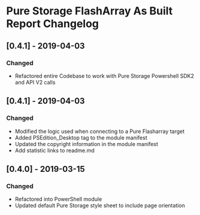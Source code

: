 # Pure Storage FlashArray As Built Report Changelog

## [0.4.1] - 2019-04-03
### Changed
- Refactored entire Codebase to work with Pure Storage Powershell SDK2 and API V2 calls 

## [0.4.1] - 2019-04-03
### Changed
- Modified the logic used when connecting to a Pure Flasharray target
- Added PSEdition_Desktop tag to the module manifest
- Updated the copyright information in the module manifest
- Add statistic links to readme.md

## [0.4.0] - 2019-03-15
### Changed
- Refactored into PowerShell module
- Updated default Pure Storage style sheet to include page orientation
